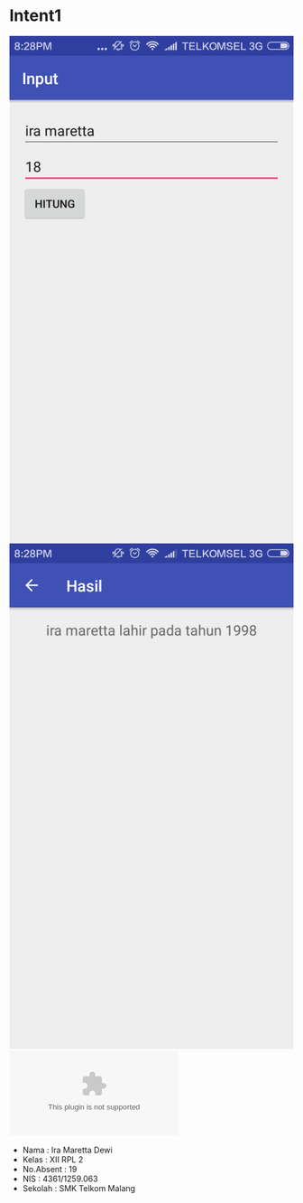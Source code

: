 # Intent1

![Screenshoot1](https://github.com/IraMaretta/Intent1/blob/master/Screenshot_2016-10-09-20-28-04_id.sch.smktelkom_mlg.learn.intent1.png)
![Screenshoot2](https://github.com/IraMaretta/Intent1/blob/master/Screenshot_2016-10-09-20-28-10_id.sch.smktelkom_mlg.learn.intent1.png)
![Aplikasi](https://github.com/IraMaretta/Intent1/blob/master/app-debug.apk)

* Nama    : Ira Maretta Dewi
* Kelas   : XII RPL 2
* No.Absent : 19
* NIS     : 4361/1259.063
* Sekolah : SMK Telkom Malang
